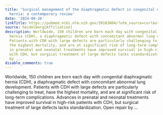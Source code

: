 ```yaml
---
title: 'Surgical management of the diaphragmatic defect in congenital diaphragmatic
  hernia: a contemporary review'
date: '2024-08-26'
linkTitle: https://pubmed.ncbi.nlm.nih.gov/39183804/?utm_source=curl&utm_medium=rss&utm_campaign=pubmed-2&utm_content=1FakS-2QOkCT8HsMOQP1bCRQ4YzyumYOmxmF0moLsQ3dFB1E9V&fc=20220326224207&ff=20240826183747&v=2.18.0.post9+e462414
source: heidelberg[Affiliation]
description: Worldwide, 150 children are born each day with congenital diaphragmatic
  hernia (CDH), a diaphragmatic defect with concomitant abnormal lung development.
  Patients with CDH with large defects are particularly challenging to treat, have
  the highest mortality, and are at significant risk of long-term complications. Advances
  in prenatal and neonatal treatments have improved survival in high-risk patients
  with CDH, but surgical treatment of large defects lacks standardization. Open repair
  by ...
disable_comments: true
---
```

Worldwide, 150 children are born each day with congenital diaphragmatic hernia (CDH), a diaphragmatic defect with concomitant abnormal lung development. Patients with CDH with large defects are particularly challenging to treat, have the highest mortality, and are at significant risk of long-term complications. Advances in prenatal and neonatal treatments have improved survival in high-risk patients with CDH, but surgical treatment of large defects lacks standardization. Open repair by ...